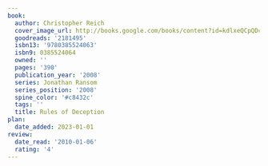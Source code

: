 ```yaml
---
book:
  author: Christopher Reich
  cover_image_url: http://books.google.com/books/content?id=kdlxeQCpQDcC&printsec=frontcover&img=1&zoom=1&source=gbs_api
  goodreads: '2181495'
  isbn13: '9780385524063'
  isbn9: 0385524064
  owned: ''
  pages: '390'
  publication_year: '2008'
  series: Jonathan Ransom
  series_position: '2008'
  spine_color: '#c8432c'
  tags: ''
  title: Rules of Deception
plan:
  date_added: 2023-01-01
review:
  date_read: '2010-01-06'
  rating: '4'
---
```

